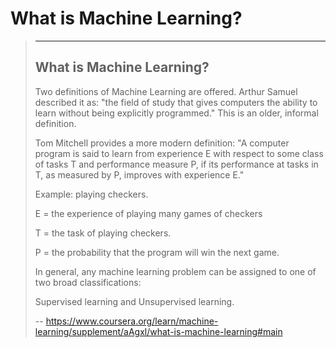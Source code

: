 # What is Machine Learning?
> 
> * * *
> 
> ## What is Machine Learning?
> 
> Two definitions of Machine Learning are offered. Arthur Samuel described it as: "the field of study that gives computers the ability to learn without being explicitly programmed." This is an older, informal definition.
> 
> Tom Mitchell provides a more modern definition: "A computer program is said to learn from experience E with respect to some class of tasks T and performance measure P, if its performance at tasks in T, as measured by P, improves with experience E."
> 
> Example: playing checkers.
> 
> E = the experience of playing many games of checkers
> 
> T = the task of playing checkers.
> 
> P = the probability that the program will win the next game.
> 
> In general, any machine learning problem can be assigned to one of two broad classifications:
> 
> Supervised learning and Unsupervised learning.
>
> -- https://www.coursera.org/learn/machine-learning/supplement/aAgxl/what-is-machine-learning#main
